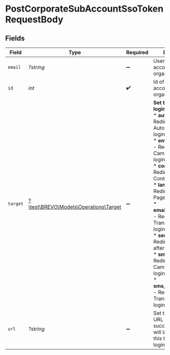 # PostCorporateSubAccountSsoTokenRequestBody


## Fields

| Field                                                                                                                                                                                                                                                                                                                                                                                                                                                                                                                       | Type                                                                                                                                                                                                                                                                                                                                                                                                                                                                                                                        | Required                                                                                                                                                                                                                                                                                                                                                                                                                                                                                                                    | Description                                                                                                                                                                                                                                                                                                                                                                                                                                                                                                                 | Example                                                                                                                                                                                                                                                                                                                                                                                                                                                                                                                     |
| --------------------------------------------------------------------------------------------------------------------------------------------------------------------------------------------------------------------------------------------------------------------------------------------------------------------------------------------------------------------------------------------------------------------------------------------------------------------------------------------------------------------------- | --------------------------------------------------------------------------------------------------------------------------------------------------------------------------------------------------------------------------------------------------------------------------------------------------------------------------------------------------------------------------------------------------------------------------------------------------------------------------------------------------------------------------- | --------------------------------------------------------------------------------------------------------------------------------------------------------------------------------------------------------------------------------------------------------------------------------------------------------------------------------------------------------------------------------------------------------------------------------------------------------------------------------------------------------------------------- | --------------------------------------------------------------------------------------------------------------------------------------------------------------------------------------------------------------------------------------------------------------------------------------------------------------------------------------------------------------------------------------------------------------------------------------------------------------------------------------------------------------------------- | --------------------------------------------------------------------------------------------------------------------------------------------------------------------------------------------------------------------------------------------------------------------------------------------------------------------------------------------------------------------------------------------------------------------------------------------------------------------------------------------------------------------------- |
| `email`                                                                                                                                                                                                                                                                                                                                                                                                                                                                                                                     | *?string*                                                                                                                                                                                                                                                                                                                                                                                                                                                                                                                   | :heavy_minus_sign:                                                                                                                                                                                                                                                                                                                                                                                                                                                                                                          | User email of sub-account organization                                                                                                                                                                                                                                                                                                                                                                                                                                                                                      | vipin+subaccount@brevo.com                                                                                                                                                                                                                                                                                                                                                                                                                                                                                                  |
| `id`                                                                                                                                                                                                                                                                                                                                                                                                                                                                                                                        | *int*                                                                                                                                                                                                                                                                                                                                                                                                                                                                                                                       | :heavy_check_mark:                                                                                                                                                                                                                                                                                                                                                                                                                                                                                                          | Id of the sub-account organization                                                                                                                                                                                                                                                                                                                                                                                                                                                                                          | 3232323                                                                                                                                                                                                                                                                                                                                                                                                                                                                                                                     |
| `target`                                                                                                                                                                                                                                                                                                                                                                                                                                                                                                                    | [?\test\BREVO\Models\Operations\Target](../../models/operations/Target.md)                                                                                                                                                                                                                                                                                                                                                                                                                                                  | :heavy_minus_sign:                                                                                                                                                                                                                                                                                                                                                                                                                                                                                                          | **Set target after login success**<br/>* **automation** - Redirect to Automation after login<br/>* **email_campaign** - Redirect to Email Campaign after login<br/>* **contacts** - Redirect to Contacts after login<br/>* **landing_pages** - Redirect to Landing Pages after login<br/>* **email_transactional** - Redirect to Email Transactional after login<br/>* **senders** - Redirect to Senders after login<br/>* **sms_campaign** - Redirect to Sms Campaign after login<br/>* **sms_transactional** - Redirect to Sms Transactional after login<br/> | contacts                                                                                                                                                                                                                                                                                                                                                                                                                                                                                                                    |
| `url`                                                                                                                                                                                                                                                                                                                                                                                                                                                                                                                       | *?string*                                                                                                                                                                                                                                                                                                                                                                                                                                                                                                                   | :heavy_minus_sign:                                                                                                                                                                                                                                                                                                                                                                                                                                                                                                          | Set the full target URL after login success. The user will land directly on this target URL after login                                                                                                                                                                                                                                                                                                                                                                                                                     | https://app.brevo.com/senders/domain/list                                                                                                                                                                                                                                                                                                                                                                                                                                                                                   |